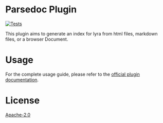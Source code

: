 # Parsedoc Plugin

[![Tests](https://github.com/LyraSearch/plugin-parsedoc/actions/workflows/tests.yml/badge.svg?branch=main)](https://github.com/LyraSearch/plugin-parsedoc/actions/workflows/tests.yml)

This plugin aims to generate an index for lyra from html files, markdown files, or a browser Document.

# Usage

For the complete usage guide, please refer to the [official plugin documentation](https://docs.lyrasearch.io/plugins/parsedoc-plugin).

# License

[Apache-2.0](/LICENSE.md)
